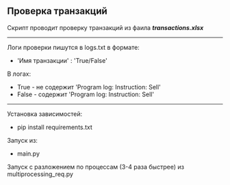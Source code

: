 ## Проверка транзакций

Скрипт проводит проверку транзакций из фаила ***transactions.xlsx***

---------------

Логи проверки пишутся в logs.txt в формате:
* 'Имя транзакции' : 'True/False'

В логах:
- True - не содержит 'Program log: Instruction: Sell'
- False - содержит 'Program log: Instruction: Sell'

---------------

Установка зависимостей:
* pip install requirements.txt

Запуск из:
* main.py

Запуск с разложением по процессам (3-4 раза быстрее) из multiprocessing_req.py